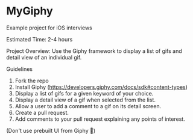 # MyGiphy
Example project for iOS interviews

Estimated Time: 2-4 hours

Project Overview: Use the Giphy framework to display a list of gifs and detail view of an individual gif. 

Guidelines

1. Fork the repo
2. Install Giphy (https://developers.giphy.com/docs/sdk#content-types)
3. Display a list of gifs for a given keyword of your choice.
4. Display a detail view of a gif when selected from the list. 
5. Allow a user to add a comment to a gif on its detail screen. 
6. Create a pull request. 
7. Add comments to your pull request explaining any points of interest.

(Don't use prebuilt UI from Giphy 😬)



